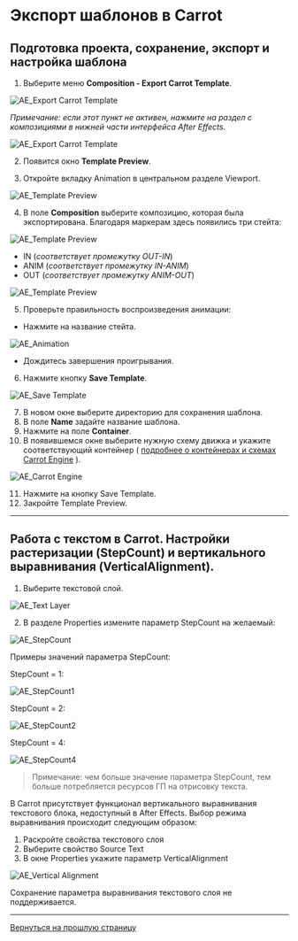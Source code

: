 # Экспорт шаблонов в Carrot

## Подготовка проекта, сохранение, экспорт и настройка шаблона

1. Выберите меню **Composition - Export Carrot Template**.

![AE_Export Carrot Template](_images/image71.png "Export Carrot Template")

*Примечание: если этот пункт не активен, нажмите на раздел с композициями в нижней части интерфейса After Effects.*

![AE_Export Carrot Template](_images/image72.png "Export Carrot Template")

2. Появится окно **Template Preview**.

3. Откройте вкладку Animation в центральном разделе Viewport.

![AE_Template Preview](_images/image73.png "Template Preview")

4. В поле **Composition** выберите композицию, которая была экспортирована. Благодаря маркерам здесь появились три стейта:

![AE_Template Preview](_images/image74.png "Template Preview")

- IN (*соответствует промежутку OUT-IN*)
- ANIM (*соответствует промежутку IN-ANIM*)
- OUT (*соответствует промежутку ANIM-OUT*)

![AE_Template Preview](_images/image75.png "Template Preview")

5. Проверьте правильность воспроизведения анимации:
- Нажмите на название стейта.

![AE_Animation](_images/image76.png "Animation")

- Дождитесь завершения проигрывания.
6. Нажмите кнопку **Save Template**.

![AE_Save Template](_images/image77.png "Save Template")

7. В новом окне выберите директорию для сохранения шаблона.
8. В поле **Name** задайте название шаблона.
9. Нажмите на поле **Container**.
10. В появившемся окне выберите нужную схему движка и укажите
соответствующий контейнер ( [подробнее о контейнерах и схемах Carrot Engine](https://carrotsoftware.github.io/docs/#/settings?id=%d0%a0%d0%b0%d0%b7%d0%b4%d0%b5%d0%bb-engines) ).

![AE_Carrot Engine](_images/image78.png "Carrot Engine")

11. Нажмите на кнопку Save Template.
12. Закройте Template Preview.

---

## Работа с текстом в Carrot. Настройки растеризации (StepCount) и вертикального выравнивания (VerticalAlignment).

1. Выберите текстовой слой.

![AE_Text Layer](_images/image79.png "Text Layer")

2. В разделе Properties измените параметр StepCount на желаемый:

![AE_StepCount](_images/image710.png "StepCount")

Примеры значений параметра StepCount:

StepCount = 1:

![AE_StepCount1](_images/image711.png "StepCount1")

StepCount = 2:

![AE_StepCount2](_images/image712.png "StepCount2")

StepCount = 4:

![AE_StepCount4](_images/image713.png "StepCount4")

>Примечание: чем больше значение параметра StepCount, тем больше потребляется ресурсов ГП на отрисовку текста.

В Carrot присутствует функционал вертикального выравнивания текстового блока, недоступный в After Effects. Выбор режима выравнивания происходит следующим образом:
1. Раскройте свойства текстового слоя
2. Выберите свойство Source Text
3. В окне Properties укажите параметр VerticalAlignment

![AE_Vertical Alignment](_images/image714.png "Vertical Alignment")

Сохранение параметра выравнивания текстового слоя не поддерживается.

---

[Вернуться на прошлую страницу](user-guide.md)